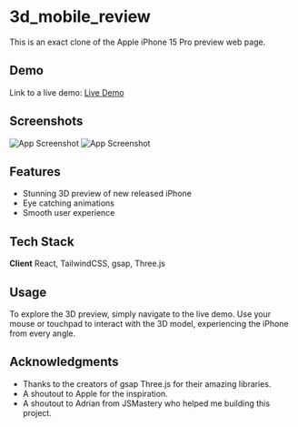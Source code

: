 # 3d_mobile_review

This is an exact clone of the Apple iPhone 15 Pro preview web page.

## Demo

Link to a live demo: [Live Demo](https://3d-mobile-review.vercel.app/)

## Screenshots

![App Screenshot](https://i.ibb.co/VBn9Lbw/Screenshot-2024-03-25-at-5-14-01-PM.png)
![App Screenshot](https://i.ibb.co/pyJ4w20/Screenshot-2024-03-25-at-5-17-29-PM.png)

## Features

- Stunning 3D preview of new released iPhone
- Eye catching animations
- Smooth user experience

## Tech Stack

**Client** React, TailwindCSS, gsap, Three.js

## Usage

To explore the 3D preview, simply navigate to the live demo. Use your mouse or touchpad to interact with the 3D model, experiencing the iPhone from every angle.

## Acknowledgments

- Thanks to the creators of gsap Three.js for their amazing libraries.
- A shoutout to Apple for the inspiration.
- A shoutout to Adrian from JSMastery who helped me building this project.
